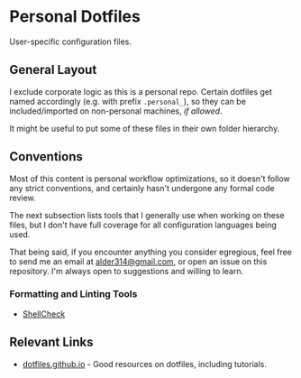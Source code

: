 # Personal Dotfiles
User-specific configuration files.

## General Layout
I exclude corporate logic as this is a personal repo.
Certain dotfiles get named accordingly (e.g. with prefix `.personal_`),
so they can be included/imported on non-personal machines, _if allowed_.

It might be useful to put some of these files in their own folder hierarchy.

## Conventions
Most of this content is personal workflow optimizations, 
so it doesn't follow any strict conventions,
and certainly hasn't undergone any formal code review.

The next subsection lists tools that I generally use 
when working on these files, but I don't have full coverage
for all configuration languages being used.

That being said, if you encounter anything you consider egregious,
feel free to send me an email at <alder314@gmail.com>,
or open an issue on this repository. 
I'm always open to suggestions and willing to learn.

### Formatting and Linting Tools
- [ShellCheck](https://www.shellcheck.net/)

## Relevant Links
- [dotfiles.github.io](https://dotfiles.github.io/) - Good resources on dotfiles, including tutorials.
